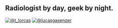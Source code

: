 ## Radiologist by day, geek by night.
[![@t_lorcas](http://flat.badgen.net/badge/icon/Telegram/blue?icon=telegram&scale=1.3&label)](https://t.me/t_lorcas)
[![@lucasgasenzer](http://flat.badgen.net/badge/icon/Twitter/blue?icon=twitter&scale=1.3&label)](https://twitter.com/lucasgasenzer)
